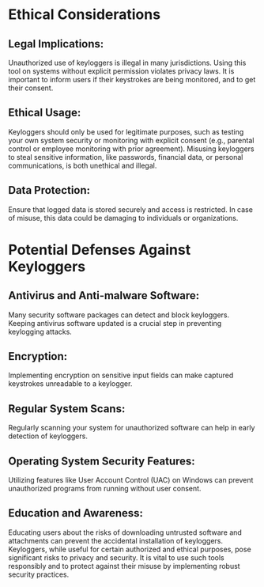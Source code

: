 # Ethical Considerations

## Legal Implications:
Unauthorized use of keyloggers is illegal in many jurisdictions. Using this tool on systems without explicit permission violates privacy laws.
It is important to inform users if their keystrokes are being monitored, and to get their consent.

## Ethical Usage:
Keyloggers should only be used for legitimate purposes, such as testing your own system security or monitoring with explicit consent (e.g., parental control or employee monitoring with prior agreement).
Misusing keyloggers to steal sensitive information, like passwords, financial data, or personal communications, is both unethical and illegal.

## Data Protection:
Ensure that logged data is stored securely and access is restricted. In case of misuse, this data could be damaging to individuals or organizations.


# Potential Defenses Against Keyloggers

## Antivirus and Anti-malware Software:
Many security software packages can detect and block keyloggers. Keeping antivirus software updated is a crucial step in preventing keylogging attacks.

## Encryption:
Implementing encryption on sensitive input fields can make captured keystrokes unreadable to a keylogger.

## Regular System Scans:
Regularly scanning your system for unauthorized software can help in early detection of keyloggers.

## Operating System Security Features:
Utilizing features like User Account Control (UAC) on Windows can prevent unauthorized programs from running without user consent.

## Education and Awareness:
Educating users about the risks of downloading untrusted software and attachments can prevent the accidental installation of keyloggers.
Keyloggers, while useful for certain authorized and ethical purposes, pose significant risks to privacy and security. It is vital to use such tools responsibly and to protect against their misuse by implementing robust security practices.